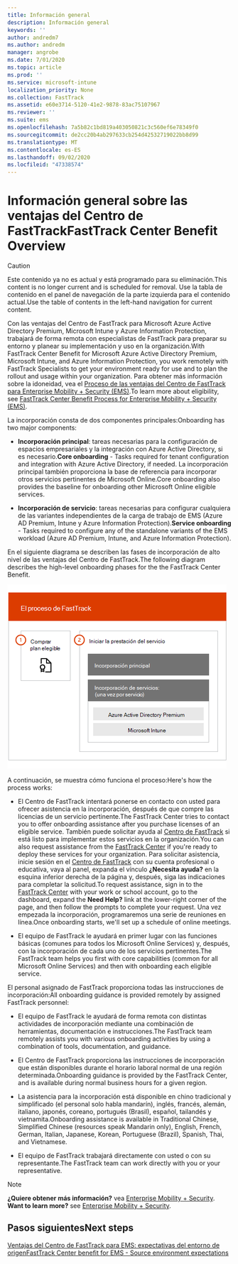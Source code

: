 ```yaml
---
title: Información general
description: Información general
keywords: ''
author: andredm7
ms.author: andredm
manager: angrobe
ms.date: 7/01/2020
ms.topic: article
ms.prod: ''
ms.service: microsoft-intune
localization_priority: None
ms.collection: FastTrack
ms.assetid: e60e3714-5120-41e2-9878-83ac75107967
ms.reviewer: ''
ms.suite: ems
ms.openlocfilehash: 7a5b82c1bd819a403050821c3c560ef6e78349f0
ms.sourcegitcommit: de2cc20b4ab297633cb254d42532719022bb8d99
ms.translationtype: MT
ms.contentlocale: es-ES
ms.lasthandoff: 09/02/2020
ms.locfileid: "47338574"
---
```

# <a name="fasttrack-center-benefit-overview"></a><span data-ttu-id="37744-103">Información general sobre las ventajas del Centro de FastTrack</span><span class="sxs-lookup"><span data-stu-id="37744-103">FastTrack Center Benefit Overview</span></span>

> [!CAUTION]
> <span data-ttu-id="37744-104">Este contenido ya no es actual y está programado para su eliminación.</span><span class="sxs-lookup"><span data-stu-id="37744-104">This content is no longer current and is scheduled for removal.</span></span> <span data-ttu-id="37744-105">Use la tabla de contenido en el panel de navegación de la parte izquierda para el contenido actual.</span><span class="sxs-lookup"><span data-stu-id="37744-105">Use the table of contents in the left-hand navigation for current content.</span></span>

<span data-ttu-id="37744-106">Con las ventajas del Centro de FastTrack para Microsoft Azure Active Directory Premium, Microsoft Intune y Azure Information Protection, trabajará de forma remota con especialistas de FastTrack para preparar su entorno y planear su implementación y uso en la organización.</span><span class="sxs-lookup"><span data-stu-id="37744-106">With FastTrack Center Benefit for Microsoft Azure Active Directory Premium, Microsoft Intune, and Azure Information Protection, you work remotely with FastTrack Specialists to get your environment ready for use and to plan the rollout and usage within your organization.</span></span> <span data-ttu-id="37744-107">Para obtener más información sobre la idoneidad, vea el [Proceso de las ventajas del Centro de FastTrack para Enterprise Mobility + Security (EMS)](EMS-fasttrack-process.md).</span><span class="sxs-lookup"><span data-stu-id="37744-107">To learn more about eligibility, see [FastTrack Center Benefit Process for Enterprise Mobility + Security (EMS)](EMS-fasttrack-process.md).</span></span>

<span data-ttu-id="37744-108">La incorporación consta de dos componentes principales:</span><span class="sxs-lookup"><span data-stu-id="37744-108">Onboarding has two major components:</span></span>

-   <span data-ttu-id="37744-109">**Incorporación principal**: tareas necesarias para la configuración de espacios empresariales y la integración con Azure Active Directory, si es necesario.</span><span class="sxs-lookup"><span data-stu-id="37744-109">**Core onboarding** - Tasks required for tenant configuration and integration with Azure Active Directory, if needed.</span></span> <span data-ttu-id="37744-110">La incorporación principal también proporciona la base de referencia para incorporar otros servicios pertinentes de Microsoft Online.</span><span class="sxs-lookup"><span data-stu-id="37744-110">Core onboarding also provides the baseline for onboarding other Microsoft Online eligible services.</span></span>

-   <span data-ttu-id="37744-111">**Incorporación de servicio**: tareas necesarias para configurar cualquiera de las variantes independientes de la carga de trabajo de EMS (Azure AD Premium, Intune y Azure Information Protection).</span><span class="sxs-lookup"><span data-stu-id="37744-111">**Service onboarding** - Tasks required to configure any of the standalone variants of the EMS workload (Azure AD Premium, Intune, and Azure Information Protection).</span></span>

<span data-ttu-id="37744-112">En el siguiente diagrama se describen las fases de incorporación de alto nivel de las ventajas del Centro de FastTrack.</span><span class="sxs-lookup"><span data-stu-id="37744-112">The following diagram describes the high-level onboarding phases for the the FastTrack Center Benefit.</span></span>

![Las fases de incorporación de alto nivel del uso de las ventajas del Centro de FastTrack](./media/ft-onboarding-process.png)

<span data-ttu-id="37744-114">A continuación, se muestra cómo funciona el proceso:</span><span class="sxs-lookup"><span data-stu-id="37744-114">Here's how the process works:</span></span>

- <span data-ttu-id="37744-115">El Centro de FastTrack intentará ponerse en contacto con usted para ofrecer asistencia en la incorporación, después de que compre las licencias de un servicio pertinente.</span><span class="sxs-lookup"><span data-stu-id="37744-115">The FastTrack Center tries to contact you to offer onboarding assistance after you purchase licenses of an eligible service.</span></span> <span data-ttu-id="37744-116">También puede solicitar ayuda al [Centro de FastTrack](https://go.microsoft.com/fwlink/?linkid=780698) si está listo para implementar estos servicios en la organización.</span><span class="sxs-lookup"><span data-stu-id="37744-116">You can also request assistance from the [FastTrack Center](https://go.microsoft.com/fwlink/?linkid=780698) if you're ready to deploy these services for your organization.</span></span> <span data-ttu-id="37744-117">Para solicitar asistencia, inicie sesión en el [Centro de FastTrack](https://go.microsoft.com/fwlink/?linkid=780698) con su cuenta profesional o educativa, vaya al panel, expanda el vínculo **¿Necesita ayuda?** en la esquina inferior derecha de la página y, después, siga las indicaciones para completar la solicitud.</span><span class="sxs-lookup"><span data-stu-id="37744-117">To request assistance, sign in to the [FastTrack Center](https://go.microsoft.com/fwlink/?linkid=780698) with your work or school account, go to the dashboard, expand the **Need Help?** link at the lower-right corner of the page, and then follow the prompts to complete your request.</span></span> <span data-ttu-id="37744-118">Una vez empezada la incorporación, programaremos una serie de reuniones en línea.</span><span class="sxs-lookup"><span data-stu-id="37744-118">Once onboarding starts, we'll set up a schedule of online meetings.</span></span>

-   <span data-ttu-id="37744-119">El equipo de FastTrack le ayudará en primer lugar con las funciones básicas (comunes para todos los Microsoft Online Services) y, después, con la incorporación de cada uno de los servicios pertinentes.</span><span class="sxs-lookup"><span data-stu-id="37744-119">The FastTrack team helps you first with core capabilities (common for all Microsoft Online Services) and then with onboarding each eligible service.</span></span>

<span data-ttu-id="37744-120">El personal asignado de FastTrack proporciona todas las instrucciones de incorporación:</span><span class="sxs-lookup"><span data-stu-id="37744-120">All onboarding guidance is provided remotely by assigned FastTrack personnel:</span></span>

-   <span data-ttu-id="37744-121">El equipo de FastTrack le ayudará de forma remota con distintas actividades de incorporación mediante una combinación de herramientas, documentación e instrucciones.</span><span class="sxs-lookup"><span data-stu-id="37744-121">The FastTrack team remotely assists you with various onboarding activities by using a combination of tools, documentation, and guidance.</span></span>

-   <span data-ttu-id="37744-122">El Centro de FastTrack proporciona las instrucciones de incorporación que están disponibles durante el horario laboral normal de una región determinada.</span><span class="sxs-lookup"><span data-stu-id="37744-122">Onboarding guidance is provided by the FastTrack Center, and is available during normal business hours for a given region.</span></span>

-   <span data-ttu-id="37744-123">La asistencia para la incorporación está disponible en chino tradicional y simplificado (el personal solo habla mandarín), inglés, francés, alemán, italiano, japonés, coreano, portugués (Brasil), español, tailandés y vietnamita.</span><span class="sxs-lookup"><span data-stu-id="37744-123">Onboarding assistance is available in Traditional Chinese, Simplified Chinese (resources speak Mandarin only), English, French, German, Italian, Japanese, Korean, Portuguese (Brazil), Spanish, Thai, and Vietnamese.</span></span>

-   <span data-ttu-id="37744-124">El equipo de FastTrack trabajará directamente con usted o con su representante.</span><span class="sxs-lookup"><span data-stu-id="37744-124">The FastTrack team can work directly with you or your representative.</span></span>

> [!NOTE]
> <span data-ttu-id="37744-125">**¿Quiere obtener más información?** vea [Enterprise Mobility + Security](https://www.microsoft.com/cloud-platform/enterprise-mobility).  </span><span class="sxs-lookup"><span data-stu-id="37744-125">**Want to learn more?** see [Enterprise Mobility + Security](https://www.microsoft.com/cloud-platform/enterprise-mobility).</span></span>

## <a name="next-steps"></a><span data-ttu-id="37744-126">Pasos siguientes</span><span class="sxs-lookup"><span data-stu-id="37744-126">Next steps</span></span>

[<span data-ttu-id="37744-127">Ventajas del Centro de FastTrack para EMS: expectativas del entorno de origen</span><span class="sxs-lookup"><span data-stu-id="37744-127">FastTrack Center benefit for EMS - Source environment expectations</span></span>](EMS-source-environment-expectations.md)

